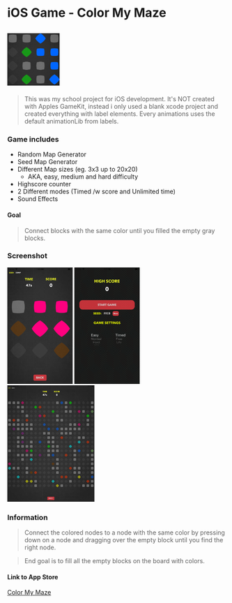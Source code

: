 # iOS Game - Color My Maze


## <img src="https://github.com/nexriz/colormazegame-app/blob/master/690x0w.png" alt="maze" width="120px">

> This was my school project for iOS development. It's NOT created with Apples GameKit, instead i only used a blank xcode project and created everything with label elements. Every animations uses the default animationLib from labels.

### Game includes
 - Random Map Generator
 - Seed Map Generator
 - Different Map sizes (eg. 3x3 up to 20x20)
    - AKA, easy, medium and hard difficulty
 - Highscore counter
 - 2 Different modes (Timed /w score and Unlimited time)
 - Sound Effects
 
#### Goal
> Connect blocks with the same color until you filled the empty gray blocks.



### Screenshot

<img src="https://github.com/nexriz/colormazegame-app/blob/master/230x0w.png" alt="maze" width="150px"> <img src="https://github.com/nexriz/colormazegame-app/blob/master/68747470733a2f2f6973322d73736c2e6d7a7374617469632e636f6d2f696d6167652f7468756d622f507572706c653131382f76342f61312f31662f32662f61313166326635382d656537312d393064372d626562352d6330396433356236646433642f70725f736f757263652e706e672f363930783077.png" alt="maze" width="150px"> <img src="https://github.com/nexriz/colormazegame-app/blob/master/68747470733a2f2f6973342d73736c2e6d7a7374617469632e636f6d2f696d6167652f7468756d622f507572706c653132382f76342f35392f36352f39652f35393635396536302d386162632d363163312d323134342d3962316635353535393931312f70725f736f757263652e706e672f393339783077.png" alt="maze" width="200px">



### Information

> Connect the colored nodes to a node with the same color by pressing down on a node and dragging over the empty block until you find the right node.


> End goal is to fill all the empty blocks on the board with colors.


#### Link to App Store 
[Color My Maze](https://apps.apple.com/us/app/color-my-maze/id1445010936#?platform=ipad)
